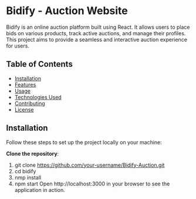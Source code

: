 # Bidify - Auction Website

Bidify is an online auction platform built using React. It allows users to place bids on various products, track active auctions, and manage their profiles. This project aims to provide a seamless and interactive auction experience for users.

## Table of Contents
- [Installation](#installation)
- [Features](#features)
- [Usage](#usage)
- [Technologies Used](#technologies-used)
- [Contributing](#contributing)
- [License](#license)

## Installation

Follow these steps to set up the project locally on your machine:

 **Clone the repository**:

   1. git clone https://github.com/your-username/Bidify-Auction.git
   2. cd bidify
   3. nmp install
   4. npm start
Open http://localhost:3000 in your browser to see the application in action.
 



